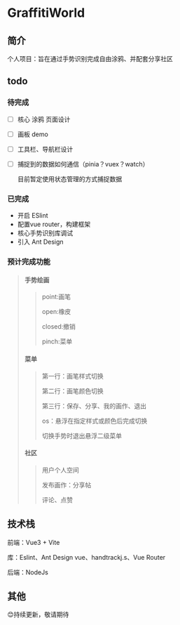 # GraffitiWorld

## 简介

个人项目：旨在通过手势识别完成自由涂鸦、并配套分享社区

## todo

### 待完成

-   [ ] 核心 涂鸦 页面设计

-   [ ] 画板 demo

-   [ ] 工具栏、导航栏设计

-   [ ] 捕捉到的数据如何通信（pinia？vuex？watch）

    目前暂定使用状态管理的方式捕捉数据

### 已完成

-   开启 ESlint
-   配置vue router，构建框架
-   核心手势识别库调试
-   引入 Ant Design

### 预计完成功能

>   #### 手势绘画
>
>   >   point:画笔
>   >
>   >   open:橡皮
>   >
>   >   closed:撤销
>   >
>   >   pinch:菜单
>
>   #### 菜单
>
>   >   第一行：画笔样式切换
>   >
>   >   第二行：画笔颜色切换
>   >
>   >   第三行：保存、分享、我的画作、退出
>   >
>   >   os：悬浮在指定样式或颜色后完成切换
>   >
>   >   切换手势时退出悬浮二级菜单
>
>   #### 社区
>
>   >   用户个人空间
>   >
>   >   发布画作：分享帖
>   >
>   >   评论、点赞

## 技术栈

前端：Vue3 + Vite

库：Eslint、Ant Design vue、handtrackj.s、Vue Router

后端：NodeJs

## 其他

😊持续更新，敬请期待
